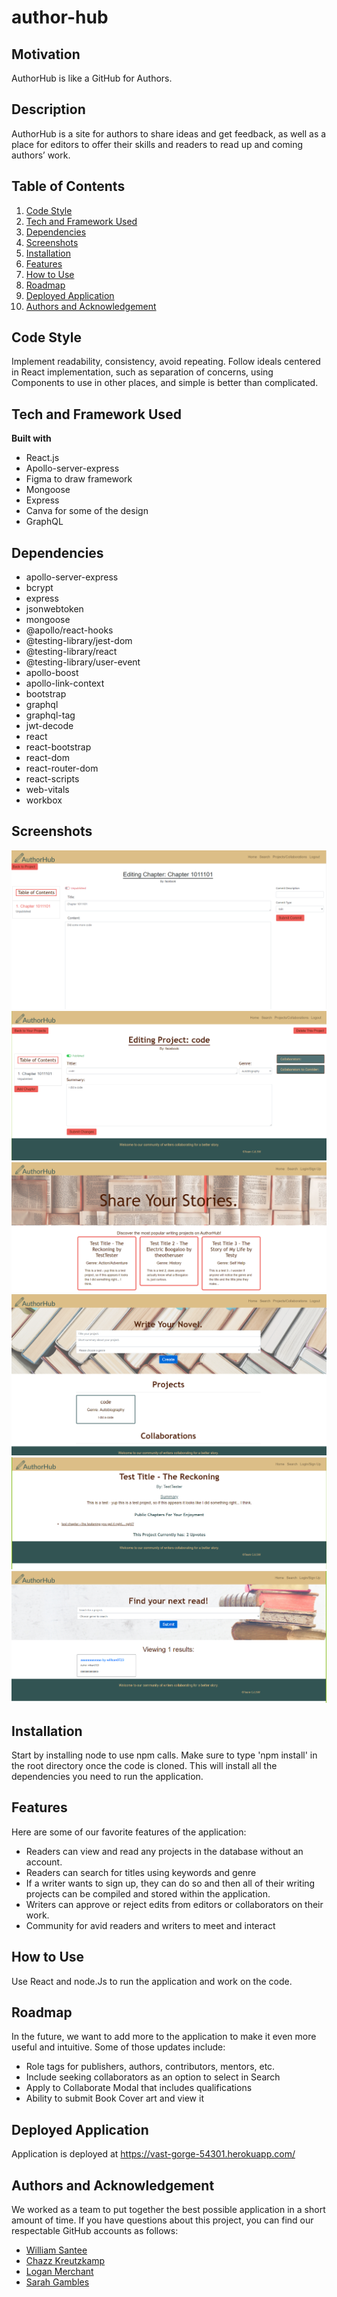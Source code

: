 # author-hub

## Motivation

AuthorHub is like a GitHub for Authors.

## Description

AuthorHub is a site for authors to share ideas and get feedback, as well as a place for editors to offer their skills and readers to read up and coming authors’ work.

## Table of Contents

1. [Code Style](#code-style)
2. [Tech and Framework Used](#tech-and-framework-used)
3. [Dependencies](#dependencies)
4. [Screenshots](#screenshots)
5. [Installation](#features)
6. [Features](#features)
7. [How to Use](#how-to-use)
8. [Roadmap](#roadmap)
9. [Deployed Application](#Deployed-Application)
10. [Authors and Acknowledgement](#Authors-and-Acknowledgement)

## Code Style

Implement readability, consistency, avoid repeating. Follow ideals centered in React implementation, such as separation of concerns, using Components to use in other places, and simple is better than complicated.

## Tech and Framework Used

**Built with**

- React.js
- Apollo-server-express
- Figma to draw framework
- Mongoose
- Express
- Canva for some of the design
- GraphQL

## Dependencies

- apollo-server-express
- bcrypt
- express
- jsonwebtoken
- mongoose
- @apollo/react-hooks
- @testing-library/jest-dom
- @testing-library/react
- @testing-library/user-event
- apollo-boost
- apollo-link-context
- bootstrap
- graphql
- graphql-tag
- jwt-decode
- react
- react-bootstrap
- react-dom
- react-router-dom
- react-scripts
- web-vitals
- workbox

## Screenshots

![](./client/src/assets/Screenshot_edit_chapter.png)
![](./client/src/assets/Screenshot_edit.png)
![](./client/src/assets/Screenshot_home.png)
![](./client/src/assets/Screenshot_project.png)
![](./client/src/assets/Screenshot_readproject.png)
![](./client/src/assets/Screenshot_search.png)

## Installation

Start by installing node to use npm calls. Make sure to type 'npm install' in the root directory once the code is cloned. This will install all the dependencies you need to run the application.

## Features

Here are some of our favorite features of the application:

- Readers can view and read any projects in the database without an account.
- Readers can search for titles using keywords and genre
- If a writer wants to sign up, they can do so and then all of their writing projects can be compiled and stored within the application.
- Writers can approve or reject edits from editors or collaborators on their work.
- Community for avid readers and writers to meet and interact

## How to Use

Use React and node.Js to run the application and work on the code.

## Roadmap

In the future, we want to add more to the application to make it even more useful and intuitive. Some of those updates include:

- Role tags for publishers, authors, contributors, mentors, etc.
- Include seeking collaborators as an option to select in Search
- Apply to Collaborate Modal that includes qualifications
- Ability to submit Book Cover art and view it

## Deployed Application

Application is deployed at https://vast-gorge-54301.herokuapp.com/

## Authors and Acknowledgement

We worked as a team to put together the best possible application in a short amount of time. If you have questions about this project, you can find our respectable GitHub accounts as follows:

- [William Santee](https://github.com/willsan0723)
- [Chazz Kreutzkamp](https://github.com/ChazzKreutzkamp)
- [Logan Merchant](https://github.com/LoganMerchant)
- [Sarah Gambles](https://github.com/sarahgambles)
